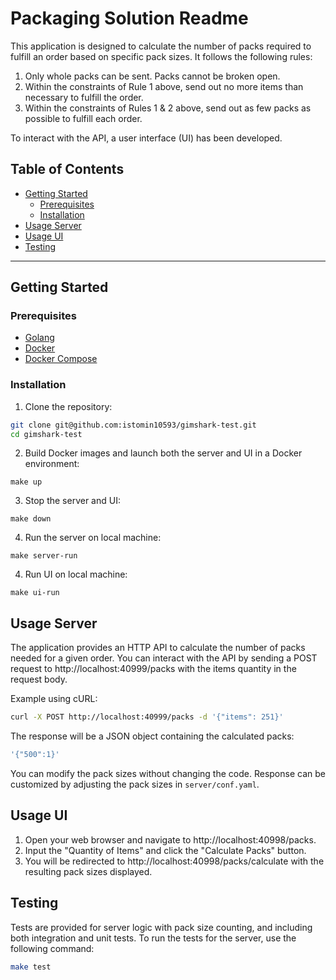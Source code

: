# Packaging Solution Readme

This application is designed to calculate the number of packs required to fulfill an order based on specific pack sizes. It follows the following rules:

1. Only whole packs can be sent. Packs cannot be broken open.
2. Within the constraints of Rule 1 above, send out no more items than necessary to fulfill the order.
3. Within the constraints of Rules 1 & 2 above, send out as few packs as possible to fulfill each order.

To interact with the API, a user interface (UI) has been developed.

## Table of Contents

- [Getting Started](#getting-started)
  - [Prerequisites](#prerequisites)
  - [Installation](#installation)
- [Usage Server](#usage-server)
- [Usage UI](#usage-ui)
- [Testing](#testing)
---

## Getting Started

### Prerequisites

- [Golang](https://golang.org/dl/)
- [Docker](https://docs.docker.com/get-docker/)
- [Docker Compose](https://docs.docker.com/compose/install/)

### Installation

1. Clone the repository:

```bash
git clone git@github.com:istomin10593/gimshark-test.git
cd gimshark-test
```
2. Build Docker images and launch both the server and UI in a Docker environment:
```
make up
```

3. Stop the server and UI:

```
make down
```

4. Run the server on local machine:

```
make server-run
```

4. Run UI on local machine:

```
make ui-run
```

## Usage Server
The application provides an HTTP API to calculate the number of packs needed for a given order. You can interact with the API by sending a POST request to http://localhost:40999/packs with the items quantity in the request body.

Example using cURL:
```bash
curl -X POST http://localhost:40999/packs -d '{"items": 251}'
```
The response will be a JSON object containing the calculated packs:

```bash
'{"500":1}'
```
You can modify the pack sizes without changing the code. Response can be customized by adjusting the pack sizes in `server/conf.yaml`.

## Usage UI
1. Open your web browser and navigate to http://localhost:40998/packs. 
2. Input the "Quantity of Items" and click the "Calculate Packs" button.
3. You will be redirected to http://localhost:40998/packs/calculate with the resulting pack sizes displayed.

## Testing
Tests are provided for server logic with pack size counting, and including both integration and unit tests.
To run the tests for the server, use the following command:
```bash
make test
```